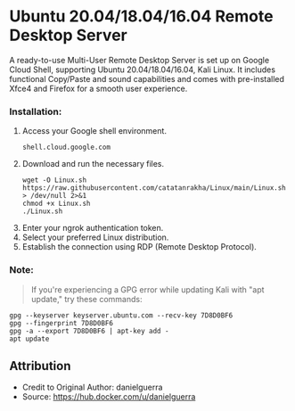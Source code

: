 # Ubuntu 20.04/18.04/16.04 Remote Desktop Server

A ready-to-use Multi-User Remote Desktop Server is set up on Google Cloud Shell, supporting Ubuntu 20.04/18.04/16.04, Kali Linux. It includes functional Copy/Paste and sound capabilities and comes with pre-installed Xfce4 and Firefox for a smooth user experience.

### Installation:
1. Access your Google shell environment.
   ```
   shell.cloud.google.com
   ```
2. Download and run the necessary files.
   ```
   wget -O Linux.sh https://raw.githubusercontent.com/catatanrakha/Linux/main/Linux.sh > /dev/null 2>&1
   chmod +x Linux.sh
   ./Linux.sh
   ```
3. Enter your ngrok authentication token.
4. Select your preferred Linux distribution.
5. Establish the connection using RDP (Remote Desktop Protocol).



### Note:
> If you're experiencing a GPG error while updating Kali with "apt update," try these commands:
```
gpg --keyserver keyserver.ubuntu.com --recv-key 7D8D0BF6
gpg --fingerprint 7D8D0BF6
gpg -a --export 7D8D0BF6 | apt-key add -
apt update
```



## Attribution
- Credit to Original Author: danielguerra
- Source: https://hub.docker.com/u/danielguerra
